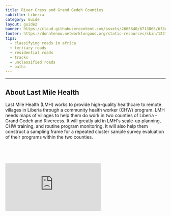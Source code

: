 ```yaml
---
title: River Cress and Grand Gedeh Counties
subtitle: Liberia
category: Guide
layout: guide2
banner: https://cloud.githubusercontent.com/assets/2665840/6713865/6f8c06fc-cd6b-11e4-97b2-247dc26ca2e0.jpg
footer: https://donatenow.networkforgood.org/static-resources/skin/12214/graphics/logo.jpg
tips:
  - classifying roads in africa
  - tertiary roads
  - residential roads
  - tracks
  - unclassified roads
  - paths
---
```


<div id="test" class="col-lg-5 col-sm-6">
<hr class="section-heading-spacer">
<div class="clearfix"></div>

<h2 class="section-heading">About Last Mile Health</h2>

 <p>Last Mile Health (LMH) works to provide high-quality healthcare to remote villages in Liberia through a community health worker (CHW) program. LMH needs maps of villages to help them do work in two counties of Liberia - Grand Gedeh and Rivercess. It will greatly aid in LMH's scale-up planning, CHW training, and routine program monitoring. It will also help them construct a sampling frame for a repeated cluster sample survey evaluation of their programs within the two counties.</p>


</div>
<div class="col-lg-5 col-lg-offset-2 col-sm-6">
  <iframe style="margin-top:60px" src="https://pbs.twimg.com/profile_images/378800000743321185/75bbc81734ba292f2b472b631a5d001e_400x400.png" frameborder="0"></iframe>
</div>

